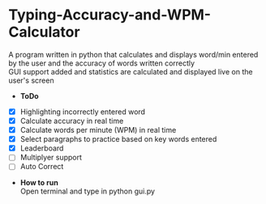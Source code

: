 # Typing-Accuracy-and-WPM-Calculator
A program written in python that calculates and displays word/min entered by the user and the accuracy of words written correctly<br/>
GUI support added and statistics are calculated and displayed live on the user's screen<br/>

* **ToDo**<br/>
* [x] Highlighting incorrectly entered word<br/>
* [x] Calculate accuracy in real time<br/>
* [x] Calculate words per minute (WPM) in real time<br/>
* [x] Select paragraphs to practice based on key words entered<br/>
* [x] Leaderboard<br/>
* [ ] Multiplyer support<br/>
* [ ] Auto Correct<br/>

* **How to run**<br/>
Open terminal and type in python gui.py<br/>
